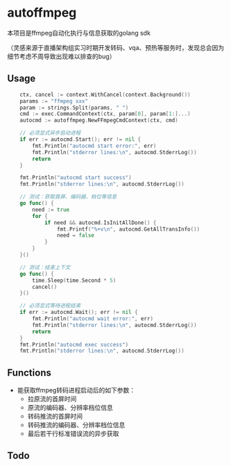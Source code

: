 # autoffmpeg

本项目是ffmpeg自动化执行与信息获取的golang sdk

（灵感来源于直播架构组实习时期开发转码、vqa、预热等服务时，发现总会因为细节考虑不周导致出现难以排查的bug）

## Usage
``` go
    ctx, cancel := context.WithCancel(context.Background())
	params := "ffmpeg xxx"
	param := strings.Split(params, " ")
	cmd := exec.CommandContext(ctx, param[0], param[1:]...)
	autocmd := autoffmpeg.NewFFmpegCmdContext(ctx, cmd)

    // 必须显式异步启动进程
	if err := autocmd.Start(); err != nil {
		fmt.Println("autocmd start error:", err)
		fmt.Println("stderror lines:\n", autocmd.StderrLog())
		return
	}

	fmt.Println("autocmd start success")
	fmt.Println("stderror lines:\n", autocmd.StderrLog())

    // 测试：获取首屏、编码器、档位等信息
	go func() {
		need := true
		for {
			if need && autocmd.IsInitAllDone() {
				fmt.Printf("%+v\n", autocmd.GetAllTransInfo())
				need = false
			}
		}
	}()

    // 测试：结束上下文
	go func() {
		time.Sleep(time.Second * 5)
		cancel()
	}()

    // 必须显式等待进程结束
	if err := autocmd.Wait(); err != nil {
		fmt.Println("autocmd wait error:", err)
		fmt.Println("stderror lines:\n", autocmd.StderrLog())
		return
	}
	fmt.Println("autocmd exec success")
	fmt.Println("stderror lines:\n", autocmd.StderrLog())
```

## Functions

- 能获取ffmpeg转码进程启动后的如下参数：
  - 拉原流的首屏时间
  - 原流的编码器、分辨率档位信息
  - 转码推流的首屏时间
  - 转码推流的编码器、分辨率档位信息
  - 最后若干行标准错误流的异步获取

## Todo